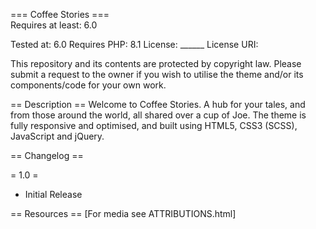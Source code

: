 === Coffee Stories ===
<br>Requires at least: 6.0
<p></p>Tested at: 6.0
Requires PHP: 8.1
License: ______
License URI: 

This repository and its contents are protected by copyright law. Please submit a request to the owner if you wish to utilise the theme and/or its components/code for your own work.

== Description ==
Welcome to Coffee Stories. A hub for your tales, and from those around the world, all shared over a cup of Joe. The theme is fully responsive and optimised, and built using HTML5, CSS3 (SCSS), JavaScript and jQuery.

== Changelog ==

= 1.0 =
 * Initial Release

== Resources ==
[For media see ATTRIBUTIONS.html]
